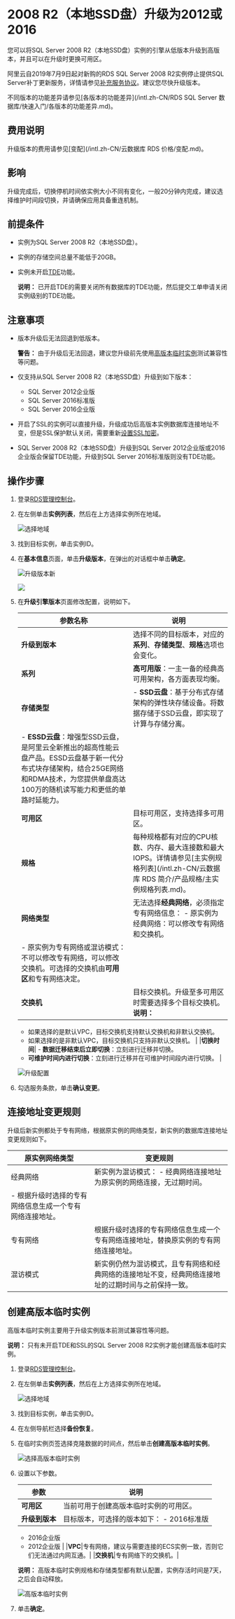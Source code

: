 # 2008 R2（本地SSD盘）升级为2012或2016

您可以将SQL Server 2008 R2（本地SSD盘）实例的引擎从低版本升级到高版本，并且可以在升级时更换可用区。

阿里云自2019年7月9日起对新购的RDS SQL Server 2008 R2实例停止提供SQL Server补丁更新服务，详情请参见[补充服务协议]()。建议您尽快升级版本。

不同版本的功能差异请参见[各版本的功能差异](/intl.zh-CN/RDS SQL Server 数据库/快速入门/各版本的功能差异.md)。

## 费用说明

升级版本的费用请参见[变配](/intl.zh-CN/云数据库 RDS 价格/变配.md)。

## 影响

升级完成后，切换停机时间依实例大小不同有变化，一般20分钟内完成，建议选择维护时间段切换，并请确保应用具备重连机制。

## 前提条件

-   实例为SQL Server 2008 R2（本地SSD盘）。
-   实例的存储空间总量不能低于20GB。
-   实例未开启[TDE]()功能。

    **说明：** 已开启TDE的需要关闭所有数据库的TDE功能，然后提交工单申请关闭实例级别的TDE功能。


## 注意事项

-   版本升级后无法回退到低版本。

    **警告：** 由于升级后无法回退，建议您升级前先使用[高版本临时实例](#section_hw0_nlc_1uk)测试兼容性等问题。

-   仅支持从SQL Server 2008 R2（本地SSD盘）升级到如下版本：
    -   SQL Server 2012企业版
    -   SQL Server 2016标准版
    -   SQL Server 2016企业版
-   开启了SSL的实例可以直接升级，升级成功后高版本实例数据库连接地址不变，但是SSL保护默认关闭，需要重新[设置SSL加密]()。
-   SQL Server 2008 R2（本地SSD盘）升级到SQL Server 2012企业版或2016企业版会保留TDE功能，升级到SQL Server 2016标准版则没有TDE功能。

## 操作步骤

1.  登录[RDS管理控制台](https://rds.console.aliyun.com/)。
2.  在左侧单击**实例列表**，然后在上方选择实例所在地域。

    ![选择地域](https://static-aliyun-doc.oss-accelerate.aliyuncs.com/assets/img/zh-CN/3074469951/p36543.png)

3.  找到目标实例，单击实例ID。
4.  在**基本信息**页面，单击**升级版本**，在弹出的对话框中单击**确定**。

    ![升级版本新](https://static-aliyun-doc.oss-accelerate.aliyuncs.com/assets/img/zh-CN/4776237061/p188639.png)

    ![](https://static-aliyun-doc.oss-accelerate.aliyuncs.com/assets/img/zh-CN/7303729951/p53145.png)

5.  在**升级引擎版本**页面修改配置，说明如下。

    |参数名称|说明|
    |----|--|
    |**升级到版本**|选择不同的目标版本，对应的**系列**、**存储类型**、**规格**选项也会变化。|
    |**系列**|**高可用版**：一主一备的经典高可用架构，各方面表现均衡。|
    |**存储类型**|    -   **SSD云盘**：基于分布式存储架构的弹性块存储设备。将数据存储于SSD云盘，即实现了计算与存储分离。
    -   **ESSD云盘**：增强型SSD云盘，是阿里云全新推出的超高性能云盘产品。ESSD云盘基于新一代分布式块存储架构，结合25GE网络和RDMA技术，为您提供单盘高达100万的随机读写能力和更低的单路时延能力。 |
    |**可用区**|目标可用区，支持选择多可用区。|
    |**规格**|每种规格都有对应的CPU核数、内存、最大连接数和最大IOPS。详情请参见[主实例规格列表](/intl.zh-CN/云数据库 RDS 简介/产品规格/主实例规格列表.md)。|
    |**网络类型**|无法选择**经典网络**，必须指定专有网络信息：     -   原实例为经典网络：可以修改专有网络和交换机。
    -   原实例为专有网络或混访模式：不可以修改专有网络，可以修改交换机。可选择的交换机由**可用区**和专有网络决定。 |
    |**交换机**|目标交换机。升级至多可用区时需要选择多个目标交换机。 **说明：**

    -   如果选择的是默认VPC，目标交换机支持默认交换机和非默认交换机。
    -   如果选择的是非默认VPC，目标交换机只支持非默认交换机。 |
    |**切换时间**|    -   **数据迁移结束后立即切换**：立刻进行迁移并切换。
    -   **可维护时间内进行切换**：立刻进行迁移并在可维护时间段内进行切换。 |

    ![升级配置](https://static-aliyun-doc.oss-accelerate.aliyuncs.com/assets/img/zh-CN/8303729951/p41116.png)

6.  勾选服务条款，单击**确认变更**。

## 连接地址变更规则

升级后新实例都处于专有网络，根据原实例的网络类型，新实例的数据库连接地址变更规则如下。

|原实例网络类型|变更规则|
|-------|----|
|经典网络|新实例为混访模式： -   经典网络连接地址为原实例的网络连接，无过期时间。
-   根据升级时选择的专有网络信息生成一个专有网络连接地址。 |
|专有网络|根据升级时选择的专有网络信息生成一个专有网络连接地址，替换原实例的专有网络连接地址。|
|混访模式|新实例仍然为混访模式，且专有网络和经典网络的连接地址不变，经典网络连接地址的过期时间与之前保持一致。|

## 创建高版本临时实例

高版本临时实例主要用于升级实例版本前测试兼容性等问题。

**说明：** 只有未开启TDE和SSL的SQL Server 2008 R2实例才能创建高版本临时实例。

1.  登录[RDS管理控制台](https://rds.console.aliyun.com/)。
2.  在左侧单击**实例列表**，然后在上方选择实例所在地域。

    ![选择地域](https://static-aliyun-doc.oss-accelerate.aliyuncs.com/assets/img/zh-CN/3074469951/p36543.png)

3.  找到目标实例，单击实例ID。
4.  在左侧导航栏选择**备份恢复**。
5.  在临时实例页签选择克隆数据的时间点，然后单击**创建高版本临时实例**。

    ![选择高版本临时实例](https://static-aliyun-doc.oss-accelerate.aliyuncs.com/assets/img/zh-CN/8303729951/p46604.png)

6.  设置以下参数。

    |参数|说明|
    |--|--|
    |**可用区**|当前可用于创建高版本临时实例的可用区。|
    |**升级到版本**|目标版本，可选择的版本如下：     -   2016标准版
    -   2016企业版
    -   2012企业版 |
    |**VPC**|专有网络，建议与需要连接的ECS实例一致，否则它们无法通过内网互通。|
    |**交换机**|专有网络下的交换机。|

    **说明：** 高版本临时实例规格和存储类型都有默认配置，实例存活时间是7天，之后会自动释放。

    ![高版本临时实例](https://static-aliyun-doc.oss-accelerate.aliyuncs.com/assets/img/zh-CN/8303729951/p46602.png)

7.  单击**确定**。

